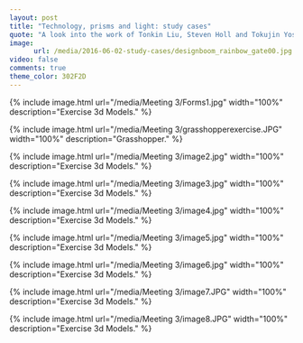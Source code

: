 ```yaml
---
layout: post
title: "Technology, prisms and light: study cases"
quote: "A look into the work of Tonkin Liu, Steven Holl and Tokujin Yoshioka."
image:
      url: /media/2016-06-02-study-cases/designboom_rainbow_gate00.jpg
video: false
comments: true
theme_color: 302F2D
---
```


{% include image.html url="/media/Meeting 3/Forms1.jpg" width="100%" description="Exercise 3d Models." %}

{% include image.html url="/media/Meeting 3/grasshopperexercise.JPG" width="100%" description="Grasshopper." %}

{% include image.html url="/media/Meeting 3/image2.jpg" width="100%" description="Exercise 3d Models." %}

{% include image.html url="/media/Meeting 3/image3.jpg" width="100%" description="Exercise 3d Models." %}

{% include image.html url="/media/Meeting 3/image4.jpg" width="100%" description="Exercise 3d Models." %}

{% include image.html url="/media/Meeting 3/image5.jpg" width="100%" description="Exercise 3d Models." %}

{% include image.html url="/media/Meeting 3/image6.jpg" width="100%" description="Exercise 3d Models." %}

{% include image.html url="/media/Meeting 3/image7.JPG" width="100%" description="Exercise 3d Models." %}

{% include image.html url="/media/Meeting 3/image8.JPG" width="100%" description="Exercise 3d Models." %}
